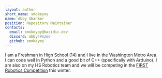 ```yaml
---
layout: author
short_name: smokeyoy
name: Abby Shanker
position: Repository Maintainer
contacts:
  email: smokeyoy@hasidic.dev
  discord: abby!#6266
  github: smokeyoy
---
```


I am a Freshman in High School (14) and I live in the Washington Metro Area. I can code well in Python and a good bit of C++ (specifically with Arduino). I am also on my HS Robotics team and we will be competing in the [FIRST Robotics Competition](https://www.firstinspires.org/) this winter.
<!--
![Screenshot 2023-02-11 2 17 15 PM](https://user-images.githubusercontent.com/14003326/218277044-f0af221a-7e2c-4d71-99aa-e68dd5edaaab.png)
-->
